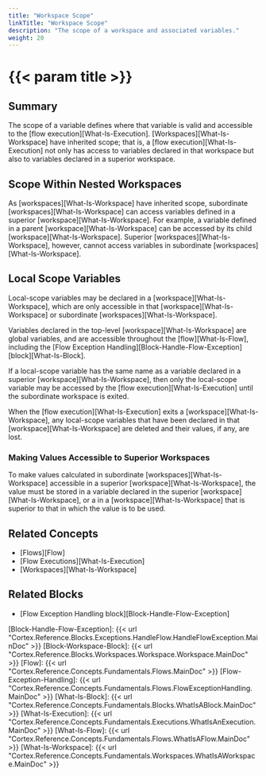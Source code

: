 ```yaml
---
title: "Workspace Scope"
linkTitle: "Workspace Scope"
description: "The scope of a workspace and associated variables."
weight: 20
---
```


# {{< param title >}}

## Summary

The scope of a variable defines where that variable is valid and accessible to the [flow execution][What-Is-Execution]. [Workspaces][What-Is-Workspace] have inherited scope; that is, a [flow execution][What-Is-Execution] not only has access to variables declared in that workspace but also to variables declared in a superior workspace.

## Scope Within Nested Workspaces

As [workspaces][What-Is-Workspace] have inherited scope, subordinate [workspaces][What-Is-Workspace] can access variables defined in a superior [workspace][What-Is-Workspace]. For example, a variable defined in a parent [workspace][What-Is-Workspace] can be accessed by its child [workspace][What-Is-Workspace]. Superior [workspaces][What-Is-Workspace], however, cannot access variables in subordinate [workspaces][What-Is-Workspace].

## Local Scope Variables

Local-scope variables may be declared in a [workspace][What-Is-Workspace], which are only accessible in that [workspace][What-Is-Workspace] or subordinate [workspaces][What-Is-Workspace].

Variables declared in the top-level [workspace][What-Is-Workspace] are global variables, and are accessible throughout the [flow][What-Is-Flow], including the [Flow Exception Handling][Block-Handle-Flow-Exception] [block][What-Is-Block].

If a local-scope variable has the same name as a variable declared in a superior [workspace][What-Is-Workspace], then only the local-scope variable may be accessed by the [flow execution][What-Is-Execution] until the subordinate workspace is exited.

When the [flow execution][What-Is-Execution] exits a [workspace][What-Is-Workspace], any local-scope variables that have been declared in that [workspace][What-Is-Workspace] are deleted and their values, if any, are lost.

### Making Values Accessible to Superior Workspaces

To make values calculated in subordinate [workspaces][What-Is-Workspace] accessible in a superior [workspace][What-Is-Workspace], the value must be stored in a variable declared in the superior [workspace][What-Is-Workspace], or a in a [workspace][What-Is-Workspace] that is superior to that in which the value is to be used.

## Related Concepts

* [Flows][Flow]
* [Flow Executions][What-Is-Execution]
* [Workspaces][What-Is-Workspace]

## Related Blocks

* [Flow Exception Handling block][Block-Handle-Flow-Exception]

[Block-Handle-Flow-Exception]: {{< url "Cortex.Reference.Blocks.Exceptions.HandleFlow.HandleFlowException.MainDoc" >}}
[Block-Workspace-Block]: {{< url "Cortex.Reference.Blocks.Workspaces.Workspace.Workspace.MainDoc" >}}
[Flow]: {{< url "Cortex.Reference.Concepts.Fundamentals.Flows.MainDoc" >}}
[Flow-Exception-Handling]: {{< url "Cortex.Reference.Concepts.Fundamentals.Flows.FlowExceptionHandling.MainDoc" >}}
[What-Is-Block]: {{< url "Cortex.Reference.Concepts.Fundamentals.Blocks.WhatIsABlock.MainDoc" >}}
[What-Is-Execution]: {{< url "Cortex.Reference.Concepts.Fundamentals.Executions.WhatIsAnExecution.MainDoc" >}}
[What-Is-Flow]: {{< url "Cortex.Reference.Concepts.Fundamentals.Flows.WhatIsAFlow.MainDoc" >}}
[What-Is-Workspace]: {{< url "Cortex.Reference.Concepts.Fundamentals.Workspaces.WhatIsAWorkspace.MainDoc" >}}
